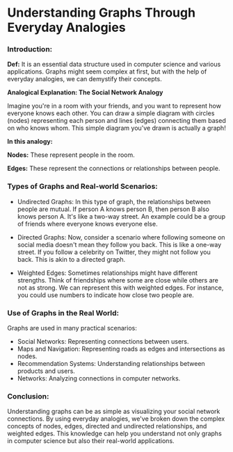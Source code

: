 # Understanding Graphs Through Everyday Analogies

### Introduction:
**Def:** It is an essential data structure used in computer science and various applications.
Graphs might seem complex at first, but with the help of everyday analogies, we can demystify their concepts.


**Analogical Explanation: The Social Network Analogy**

Imagine you're in a room with your friends, and you want to represent how everyone knows each other. 
You can draw a simple diagram with circles (nodes) representing each person and lines (edges) connecting them based on who knows whom.
This simple diagram you've drawn is actually a graph!


**In this analogy:**

**Nodes:** These represent people in the room.


**Edges:** These represent the connections or relationships between people.


### Types of Graphs and Real-world Scenarios:

* Undirected Graphs: In this type of graph, the relationships between people are mutual. If person A knows person B,
  then person B also knows person A. It's like a two-way street. An example could be a group of friends where everyone knows everyone else.

* Directed Graphs: Now, consider a scenario where following someone on social media doesn't mean they follow you back.
  This is like a one-way street. If you follow a celebrity on Twitter, they might not follow you back. This is akin to a directed graph.

* Weighted Edges: Sometimes relationships might have different strengths.
  Think of friendships where some are close while others are not as strong. We can represent this with weighted edges.
  For instance, you could use numbers to indicate how close two people are.

### Use of Graphs in the Real World:

Graphs are used in many practical scenarios:

* Social Networks: Representing connections between users.
* Maps and Navigation: Representing roads as edges and intersections as nodes.
* Recommendation Systems: Understanding relationships between products and users.
* Networks: Analyzing connections in computer networks.
### Conclusion:
Understanding graphs can be as simple as visualizing your social network connections.
 By using everyday analogies, we've broken down the complex concepts of nodes, edges, directed and undirected relationships,
 and weighted edges. This knowledge can help you understand not only graphs in computer science but also their real-world applications.

